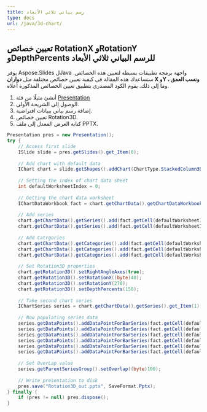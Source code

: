 ```yaml
---
title: رسم بياني ثلاثي الأبعاد
type: docs
url: /java/3d-chart/
---
```


## **تعيين خصائص RotationX وRotationY وDepthPercents للرسم البياني ثلاثي الأبعاد**
يوفر Aspose.Slides لJava واجهة برمجة تطبيقات بسيطة لتعيين هذه الخصائص. ستساعدك هذه المقالة في كيفية تعيين خصائص مختلفة مثل **دواران X وY ، ونسب العمق** وما إلى ذلك. يقوم الكود المصدري بتطبيق تعيين الخصائص المذكورة أعلاه.

1. أنشئ مثيلًا من فئة [Presentation](https://reference.aspose.com/slides/net/aspose.slides/presentation) 
1. الوصول إلى الشريحة الأولى.
1. إضافة رسم بياني ببيانات افتراضية.
1. تعيين خصائص Rotation3D.
1. كتابة العرض المعدل إلى ملف PPTX.

```java
Presentation pres = new Presentation();
try {
    // Access first slide
    ISlide slide = pres.getSlides().get_Item(0);
    
    // Add chart with default data
    IChart chart = slide.getShapes().addChart(ChartType.StackedColumn3D, 0, 0, 500, 500);
    
    // Setting the index of chart data sheet
    int defaultWorksheetIndex = 0;
    
    // Getting the chart data worksheet
    IChartDataWorkbook fact = chart.getChartData().getChartDataWorkbook();
    
    // Add series
    chart.getChartData().getSeries().add(fact.getCell(defaultWorksheetIndex, 0, 1, "Series 1"), chart.getType());
    chart.getChartData().getSeries().add(fact.getCell(defaultWorksheetIndex, 0, 2, "Series 2"), chart.getType());
    
    // Add Catrgories
    chart.getChartData().getCategories().add(fact.getCell(defaultWorksheetIndex, 1, 0, "Caetegoty 1"));
    chart.getChartData().getCategories().add(fact.getCell(defaultWorksheetIndex, 2, 0, "Caetegoty 2"));
    chart.getChartData().getCategories().add(fact.getCell(defaultWorksheetIndex, 3, 0, "Caetegoty 3"));
    
    // Set Rotation3D properties
    chart.getRotation3D().setRightAngleAxes(true);
    chart.getRotation3D().setRotationX((byte)40);
    chart.getRotation3D().setRotationY(270);
    chart.getRotation3D().setDepthPercents(150);
    
    // Take second chart series
    IChartSeries series = chart.getChartData().getSeries().get_Item(1);
    
    // Now populating series data
    series.getDataPoints().addDataPointForBarSeries(fact.getCell(defaultWorksheetIndex, 1, 1, 20));
    series.getDataPoints().addDataPointForBarSeries(fact.getCell(defaultWorksheetIndex, 2, 1, 50));
    series.getDataPoints().addDataPointForBarSeries(fact.getCell(defaultWorksheetIndex, 3, 1, 30));
    series.getDataPoints().addDataPointForBarSeries(fact.getCell(defaultWorksheetIndex, 1, 2, 30));
    series.getDataPoints().addDataPointForBarSeries(fact.getCell(defaultWorksheetIndex, 2, 2, 10));
    series.getDataPoints().addDataPointForBarSeries(fact.getCell(defaultWorksheetIndex, 3, 2, 60));
    
    // Set OverLap value
    series.getParentSeriesGroup().setOverlap((byte)100);
    
    // Write presentation to disk
    pres.save("Rotation3D_out.pptx", SaveFormat.Pptx);
} finally {
    if (pres != null) pres.dispose();
}
```